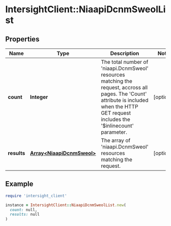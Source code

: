# IntersightClient::NiaapiDcnmSweolList

## Properties

| Name | Type | Description | Notes |
| ---- | ---- | ----------- | ----- |
| **count** | **Integer** | The total number of &#39;niaapi.DcnmSweol&#39; resources matching the request, accross all pages. The &#39;Count&#39; attribute is included when the HTTP GET request includes the &#39;$inlinecount&#39; parameter. | [optional] |
| **results** | [**Array&lt;NiaapiDcnmSweol&gt;**](NiaapiDcnmSweol.md) | The array of &#39;niaapi.DcnmSweol&#39; resources matching the request. | [optional] |

## Example

```ruby
require 'intersight_client'

instance = IntersightClient::NiaapiDcnmSweolList.new(
  count: null,
  results: null
)
```

